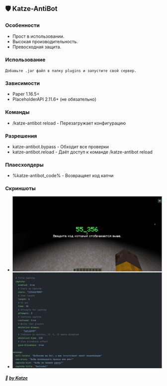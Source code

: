 ## 🛡️ Katze-AntiBot 
### Особенности

- Прост в использовании.
- Высокая производительность.
- Превосходная защита.

### Использование
`Добавьте .jar файл в папку plugins и запустите свой сервер.`

### Зависимости
- Paper 1.16.5+
- PlaceholderAPI 2.11.6+ (не обязательно)

### Команды
- /katze-antibot reload - Перезагружает конфигурацию

### Разрешения
- katze-antibot.bypass - Обходит все проверки
- katze-antibot.reload - Даёт доступ к команде /katze-antibot reload

### Плаесхолдеры
- %katze-antibot_code% - Возвращяет код капчи
### Скриншоты
- ![Captcha](images/captcha.png)
- ![Config](images/config.png)

##### :ghost: [by Katze](https://github.com/katze225 "by Katze")
